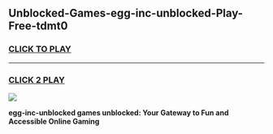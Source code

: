 
## Unblocked-Games-egg-inc-unblocked-Play-Free-tdmt0
<h3>
<a href="https://premium76.site?title=egg-inc-unblocked&ref=18A1">CLICK TO PLAY</a></h3>
<hr>

<h3>
<a href="https://premium76.site?title=egg-inc-unblocked&ref=18A1">CLICK 2 PLAY</a>
  
</h3>

<a href="https://premium76.site?title=egg-inc-unblocked&ref=18A1"><img src="https://clearcache.store/games.png"></a>


**egg-inc-unblocked games unblocked: Your Gateway to Fun and Accessible Online Gaming**

